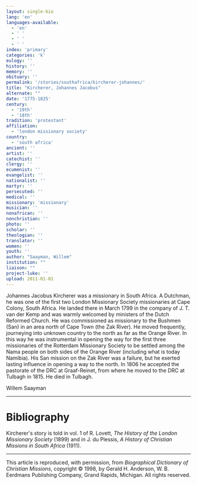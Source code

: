 ```yaml
---
layout: single-bio
lang: 'en'
languages-available:
  - 'en'
  - ' '
  - ' '
  - ' '
index: 'primary'
categories: 'k'
eulogy: ''
history: ''
memory: ''
obituary: ''
permalink: '/stories/southafrica/kircherer-johannes/'
title: "Kircherer, Johannes Jacobus"
alternate: ""
date: '1775-1825'
century:
  - '19th'
  - '18th'
tradition: 'protestant'
affiliation:
  - 'london missionary society'
country:
  - 'south africa'
ancient: ''
artist: ''
catechist: ''
clergy: ''
ecumenist: ''
evangelist: ''
nationalist: ''
martyr: ''
persecuted: ''
medical: ''
missionary: 'missionary'
musician: ''
nonafrican: ''
nonchristian: ''
photo: ''
scholar: ''
theologian: ''
translator: ''
women: ''
youth: ''
author: "Saayman, Willem"
institution: ""
liaison: ""
project-luke: ''
upload: 2011-01-01
---
```




Johannes Jacobus Kircherer was a missionary in South Africa.
A Dutchman, he was one of the first two London Missionary
Society missionaries at Cape Colony, South Africa. He landed
there in March 1799 in the company of J.
T. van der Kemp and was warmly welcomed by ministers of
the Dutch Reformed Church. He was commissioned as missionary
to the Bushmen (San) in an area north of Cape Town (the Zak
River). He moved frequently, journeying into unknown country
to the north as far as the Orange River. In this way he was
instrumental in opening the way for the first three missionaries
of the Rotterdam Missionary Society to be settled among the
Nama people on both sides of the Orange River (including what
is today Namibia). His San mission on the Zak River was a
failure, but he exerted lasting influence in opening a way
to the north. In 1806 he accepted the pastorate of the DRC
at Graaf-Reinet, from where he moved to the DRC at Tulbagh
in 1815. He died in Tulbagh.

Willem Saayman

---

# Bibliography

Kircherer's story is told in vol. 1 of R. Lovett, *The History of the London Missionary Society* (1899) and in J. du Plessis, *A History of Christian Missions in South Africa* (1911).

---

This article is reproduced, with permission, from *Biographical Dictionary of Christian Missions*, copyright © 1998, by Gerald H. Anderson, W. B. Eerdmans Publishing Company, Grand Rapids, Michigan. All rights reserved.
